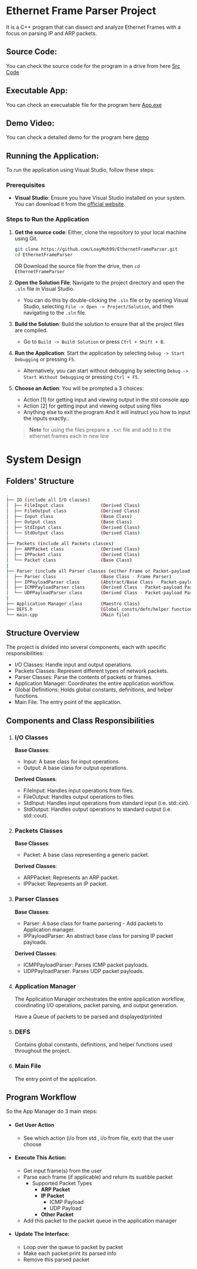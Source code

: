 # Ethernet Frame Parser Project
It is a C++ program that can dissect and analyze Ethernet Frames with a focus on parsing IP and ARP packets. 

## Source Code:
You can check the source code for the program in a drive from here [Src Code](https://drive.google.com/drive/folders/1mKAIl1yxnt5vmn8KOyoFNOdi9U3sEQBy?usp=sharing) 

## Executable App:
You can check an execuatable file for the program here [App.exe](https://drive.google.com/drive/folders/12tRCj9zhd5ktrLP-qHS2EjkqtNq-1yOy?usp=sharing) 

## Demo Video:
You can check a detailed demo for the program here [demo](https://drive.google.com/drive/folders/1mMb5tYWKU274dQyQIzGaFyInt2sdt-sA?usp=sharing) 

## Running the Application:
To run the application using Visual Studio, follow these steps:

### Prerequisites
- **Visual Studio**: Ensure you have Visual Studio installed on your system. You can download it from the [official website](https://visualstudio.microsoft.com/).

### Steps to Run the Application

1. **Get the source code**: Either, clone the repository to your local machine using Git.
    ```bash
    git clone https://github.com/LoayMoh99/EthernetFrameParser.git
    cd EthernetFrameParser
    ```
    OR Download the source file from the drive, then
    `cd EthernetFrameParser`

2. **Open the Solution File**: Navigate to the project directory and open the `.sln` file in Visual Studio.
    - You can do this by double-clicking the `.sln` file or by opening Visual Studio, selecting `File -> Open -> Project/Solution`, and then navigating to the `.sln` file.

3. **Build the Solution**: Build the solution to ensure that all the project files are compiled.
    - Go to `Build -> Build Solution` or press `Ctrl + Shift + B`.

4. **Run the Application**: Start the application by selecting `Debug -> Start Debugging` or pressing `F5`.
    - Alternatively, you can start without debugging by selecting `Debug -> Start Without Debugging` or pressing `Ctrl + F5`.

5. **Choose an Action**: You will be prompted a 3 choices:
    - Action [1] for getting input and viewing output in the std console app
    - Action [2] for getting input and viewing output using files
    - Anything else to exit the program
    And it will instruct you how to input the inputs exactly..

    >**Note** for using the files prepare a `.txt` file and add to it the ethernet frames each in new line


# System Design

## Folders' Structure

```bash
.
├── IO (include all I/O classes)
│  ├── FileInput class              (Derived Class)
│  ├── FileOutput class             (Derived Class)
│  ├── Input class                  (Base Class)
│  ├── Output class                 (Base Class)
│  ├── StdInput class               (Derived Class)
│  └── StdOutput class              (Derived Class)
│
├── Packets (include all Packets classes)
│  ├── ARPPacket class              (Derived Class)
│  ├── IPPacket class               (Derived Class)
│  └── Packet class                 (Base Class)
|
├── Parser (include all Parser classes (either Frame or Packet-payload parsers))
│  ├── Parser class                 (Base Class - Frame Parser)
│  ├── IPPayloadParser class        (Abstract/Base Class - Packet-payload Parser)
│  ├── ICMPPayloadParser class      (Derived Class - Packet-payload Parser)
│  └── UDPPayloadParser class       (Derived Class - Packet-payload Parser)
|
├── Application Manager class       (Maestro Class)
├── DEFS.h                          (Global consts/defn/helper functions)
└── main.cpp                        (Main file)
```


## Structure Overview
The project is divided into several components, each with specific responsibilities:

- I/O Classes: Handle input and output operations.
- Packets Classes: Represent different types of network packets.
- Parser Classes: Parse the contents of packets or frames.
- Application Manager: Coordinates the entire application workflow.
- Global Definitions: Holds global constants, definitions, and helper functions.
- Main File: The entry point of the application.

## Components and Class Responsibilities
1. ### I/O Classes
    **Base Classes**:
    - Input: A base class for input operations.
    - Output: A base class for output operations.

    **Derived Classes**:
    - FileInput: Handles input operations from files.
    - FileOutput: Handles output operations to files.
    - StdInput: Handles input operations from standard input (i.e. std::cin).
    - StdOutput: Handles output operations to standard output (i.e. std::cout).

2. ### Packets Classes
    **Base Classes**:
    - Packet: A base class representing a generic packet.

    **Derived Classes**:
    - ARPPacket: Represents an ARP packet.
    - IPPacket: Represents an IP packet.

3. ### Parser Classes
    **Base Classes**:
    - Parser: A base class for frame parsering - Add packets to Application manager.
    - IPPayloadParser: An abstract base class for parsing IP packet payloads.

    **Derived Classes**:
    - ICMPPayloadParser: Parses ICMP packet payloads.
    - UDPPayloadParser: Parses UDP packet payloads.

4. ### Application Manager
    The Application Manager orchestrates the entire application workflow, coordinating I/O operations, packet parsing, and output generation.
    
    Have a Queue of packets to be parsed and displayed/printed

5. ### DEFS
    Contains global constants, definitions, and helper functions used throughout the project.

6. ### Main File
    The entry point of the application.


## Program Workflow
So the App Manager do 3 main steps:
- #### Get User Action 
    -   See which action (i/o from std , i/o from file, exit) that the user choose
- #### Execute This Action:
    -   Get input frame(s) from the user
    -   Parse each frame (if applicable) and return its suatible packet
        - Supported Packet Types
            - **ARP Packet**
            - **IP Packet**
                - ICMP Payload 
                - UDP Payload
            - **Other Packet**
    -   Add this packet to the packet queue in the application manager
- #### Update The Interface:
    -   Loop over the queue to packet by packet
    -   Make each packet print its parsed info
    -   Remove this parsed packet
